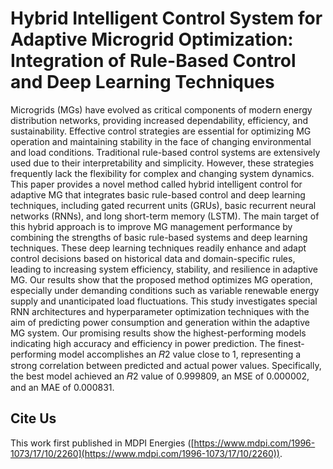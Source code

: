 # Hybrid Intelligent Control System for Adaptive Microgrid Optimization: Integration of Rule-Based Control and Deep Learning Techniques

Microgrids (MGs) have evolved as critical components of modern energy distribution networks, providing increased dependability, efficiency, and sustainability. Effective control strategies are essential for optimizing MG operation and maintaining stability in the face of changing environmental and load conditions. Traditional rule-based control systems are extensively used due to their interpretability and simplicity. However, these strategies frequently lack the flexibility for complex and changing system dynamics. This paper provides a novel method called hybrid intelligent control for adaptive MG that integrates basic rule-based control and deep learning techniques, including gated recurrent units (GRUs), basic recurrent neural networks (RNNs), and long short-term memory (LSTM). The main target of this hybrid approach is to improve MG management performance by combining the strengths of basic rule-based systems and deep learning techniques. These deep learning techniques readily enhance and adapt control decisions based on historical data and domain-specific rules, leading to increasing system efficiency, stability, and resilience in adaptive MG. Our results show that the proposed method optimizes MG operation, especially under demanding conditions such as variable renewable energy supply and unanticipated load fluctuations. This study investigates special RNN architectures and hyperparameter optimization techniques with the aim of predicting power consumption and generation within the adaptive MG system. Our promising results show the highest-performing models indicating high accuracy and efficiency in power prediction. The finest-performing model accomplishes an 𝑅2 value close to 1, representing a strong correlation between predicted and actual power values. Specifically, the best model achieved an 𝑅2 value of 0.999809, an MSE of 0.000002, and an MAE of 0.000831.

## Cite Us

This work first published in MDPI Energies ([https://www.mdpi.com/1996-1073/17/10/2260](https://www.mdpi.com/1996-1073/17/10/2260)).
